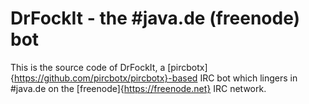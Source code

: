 # DrFockIt - the #java.de (freenode) bot

This is the source code of DrFockIt, a [pircbotx]{https://github.com/pircbotx/pircbotx}-based IRC bot which lingers in #java.de on the [freenode]{https://freenode.net} IRC network. 
